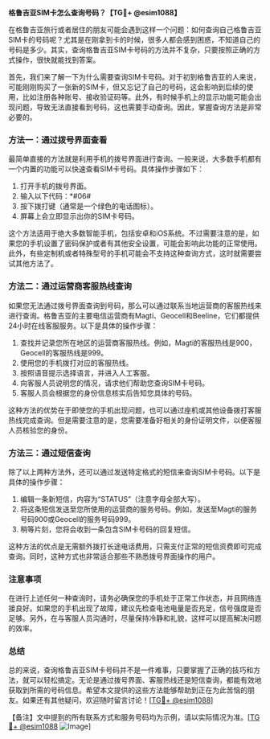**格鲁吉亚SIM卡怎么查询号码？【TG💪+ @esim1088】**

在格鲁吉亚旅行或者居住的朋友可能会遇到这样一个问题：如何查询自己格鲁吉亚SIM卡的号码呢？尤其是在刚拿到卡的时候，很多人都会感到困惑，不知道自己的号码是多少。其实，查询格鲁吉亚SIM卡号码的方法并不复杂，只要按照正确的方式操作，很快就能找到答案。

首先，我们来了解一下为什么需要查询SIM卡号码。对于初到格鲁吉亚的人来说，可能刚刚购买了一张新的SIM卡，但又忘记了自己的号码，这会影响到后续的使用，比如注册各种账号、接收验证码等。此外，有时候手机上的显示功能可能会出现问题，导致无法直接看到号码，这也需要手动查询。因此，掌握查询方法是非常必要的。

### 方法一：通过拨号界面查看

最简单直接的方法就是利用手机的拨号界面进行查询。一般来说，大多数手机都有一个内置的功能可以快速查看SIM卡号码。具体操作步骤如下：

1. 打开手机的拨号界面。
2. 输入以下代码：\*#06#
3. 按下拨打键（通常是一个绿色的电话图标）。
4. 屏幕上会立即显示出你的SIM卡号码。

这个方法适用于绝大多数智能手机，包括安卓和iOS系统。不过需要注意的是，如果您的手机设置了密码保护或者有其他安全设置，可能会影响此功能的正常使用。此外，有些定制机或者特殊型号的手机可能会不支持这种查询方式，这时就需要尝试其他方法了。

### 方法二：通过运营商客服热线查询

如果您无法通过拨号界面查询到号码，那么可以通过联系当地运营商的客服热线来进行查询。格鲁吉亚的主要电信运营商有Magti、Geocell和Beeline，它们都提供24小时在线客服服务。以下是具体的操作步骤：

1. 查找并记录您所在地区的运营商客服热线。例如，Magti的客服热线是900，Geocell的客服热线是999。
2. 使用您的手机拨打对应的客服热线。
3. 按照语音提示选择语言，并进入人工客服。
4. 向客服人员说明您的情况，请求他们帮助您查询SIM卡号码。
5. 客服人员会根据您的身份信息核实后告知您具体的号码。

这种方法的优势在于即使您的手机出现问题，也可以通过座机或其他设备拨打客服热线完成查询。但是需要注意的是，您需要准备好相关的身份证明文件，以便客服人员核验您的身份。

### 方法三：通过短信查询

除了以上两种方法外，还可以通过发送特定格式的短信来查询SIM卡号码。以下是具体的操作步骤：

1. 编辑一条新短信，内容为“STATUS”（注意字母全部大写）。
2. 将这条短信发送至您所使用的运营商的服务号码。例如，发送至Magti的服务号码900或Geocell的服务号码999。
3. 稍等片刻，您将会收到一条包含SIM卡号码的回复短信。

这种方法的优点是无需额外拨打长途电话费用，只需支付正常的短信资费即可完成查询。同时，这种方式也非常适合那些不熟悉拨号界面操作的用户。

### 注意事项

在进行上述任何一种查询时，请务必确保您的手机处于正常工作状态，并且网络连接良好。如果您的手机出现了故障，建议先检查电池电量是否充足，信号强度是否足够。另外，在与客服人员沟通时，尽量保持冷静和礼貌，这样可以提高解决问题的效率。

### 总结

总的来说，查询格鲁吉亚SIM卡号码并不是一件难事，只要掌握了正确的技巧和方法，就可以轻松搞定。无论是通过拨号界面、客服热线还是短信查询，都能有效地获取到所需的号码信息。希望本文提供的这些方法能够帮助到正在为此苦恼的朋友。如果还有其他疑问，欢迎随时留言讨论！[[TG💪+ @esim1088](https://t.me/s/esim1088)]

【备注】文中提到的所有联系方式和服务号码均为示例，请以实际情况为准。[[TG💪+ @esim1088](https://t.me/s/esim1088) ![Image](https://i.postimg.cc/4NQfJmqS/Snipaste-2025-05-13-00-14-12.png)]